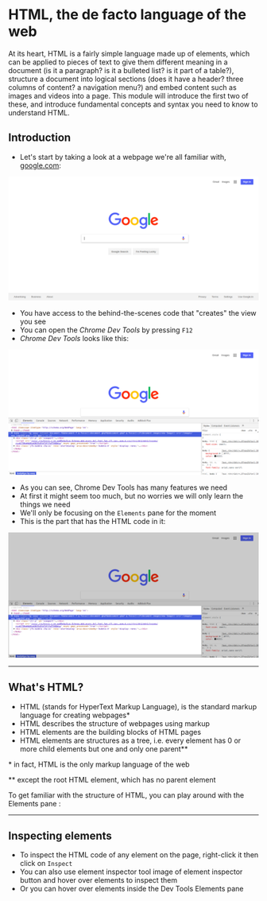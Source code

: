 # HTML, the de facto language of the web

At its heart, HTML is a fairly simple language made up of elements, which can be applied to pieces of text to give them different meaning in a document (is it a paragraph? is it a bulleted list? is it part of a table?), structure a document into logical sections (does it have a header? three columns of content? a navigation menu?) and embed content such as images and videos into a page. This module will introduce the first two of these, and introduce fundamental concepts and syntax you need to know to understand HTML.

## Introduction

* Let's start by taking a look at a webpage we're all familiar with, [google.com](www.google.com):

![screenshot of google.com](img/google.png)

* You have access to the behind-the-scenes code that "creates" the view you see
* You can open the *Chrome Dev Tools* by pressing `F12`
* *Chrome Dev Tools* looks like this:

![screenshot of google.com with dev tools](img/google-dev-tools.png)

* As you can see, Chrome Dev Tools has many features we need
* At first it might seem too much, but no worries we will only learn the things we need
* We'll only be focusing on the `Elements` pane for the moment
* This is the part that has the HTML code in it:

![screenshot of google.com with dev tools with focus on HTML code](img/google-dev-tools-html.png)

---

## What's HTML?

* HTML (stands for HyperText Markup Language), is the standard markup language for creating webpages*
* HTML describes the structure of webpages using markup
* HTML elements are the building blocks of HTML pages
* HTML elements are structures as a tree, i.e. every element has 0 or more child elements but one and only one parent**

\* in fact, HTML is the only markup language of the web

** except the root HTML element, which has no parent element

To get familiar with the structure of HTML, you can play around with the Elements pane :

---

## Inspecting elements

* To inspect the HTML code of any element on the page, right-click it then click on `Inspect`
* You can also use element inspector tool image of element inspector button and hover over elements to inspect them
* Or you can hover over elements inside the Dev Tools Elements pane
